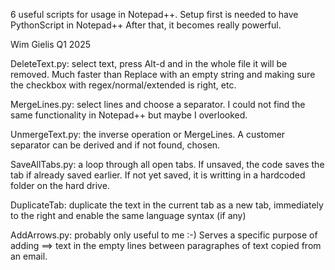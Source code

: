 6 useful scripts for usage in Notepad++. Setup first is needed to have PythonScript in Notepad++
After that, it becomes really powerful.

Wim Gielis
Q1 2025


DeleteText.py: select text, press Alt-d and in the whole file it will be removed. Much faster than Replace with an empty string and making sure the checkbox with regex/normal/extended is right, etc.

MergeLines.py: select lines and choose a separator. I could not find the same functionality in Notepad++ but maybe I overlooked.

UnmergeText.py: the inverse operation or MergeLines. A customer separator can be derived and if not found, chosen.

SaveAllTabs.py: a loop through all open tabs. If unsaved, the code saves the tab if already saved earlier. If not yet saved, it is writting in a hardcoded folder on the hard drive.

DuplicateTab: duplicate the text in the current tab as a new tab, immediately to the right and enable the same language syntax (if any)

AddArrows.py: probably only useful to me :-) Serves a specific purpose of adding ==> text in the empty lines between paragraphes of text copied from an email.

